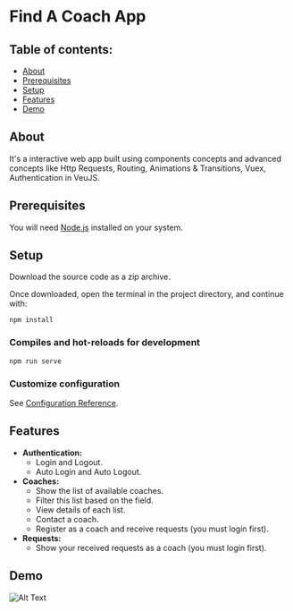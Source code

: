 # Find A Coach App

## Table of contents:

- [About](#about)
- [Prerequisites](#prerequisites)
- [Setup](#setup)
- [Features](#features)
- [Demo](#demo)

## About

It's a interactive web app built using components concepts and advanced concepts like Http Requests, Routing, Animations & Transitions, Vuex, Authentication in VeuJS.

## Prerequisites

You will need [Node.js](https://nodejs.org) installed on your system.

## Setup

Download the source code as a zip archive.

Once downloaded, open the terminal in the project directory, and continue with:

```
npm install
```

### Compiles and hot-reloads for development

```
npm run serve
```

### Customize configuration

See [Configuration Reference](https://cli.vuejs.org/config/).

## Features

- <strong>Authentication:</strong> 
    - Login and Logout.
    - Auto Login and Auto Logout.
- <strong>Coaches:</strong> 
    - Show the list of available coaches.
    - Filter this list based on the field.
    - View details of each list.
    - Contact a coach.
    - Register as a coach and receive requests (you must login first).
- <strong>Requests:</strong> 
    - Show your received requests as a coach (you must login first).

## Demo
![Alt Text](bandicam-2022-09-30-15-05-01-036.gif)

